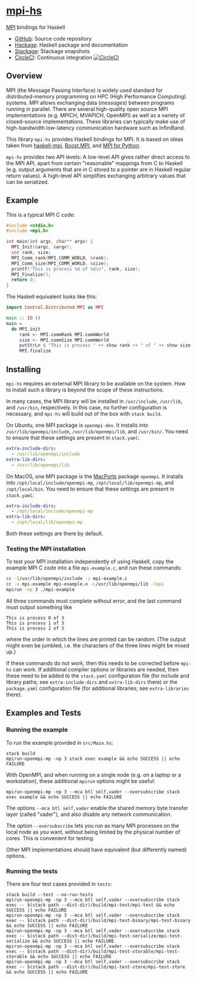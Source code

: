 # [mpi-hs](https://github.com/eschnett/mpi-hs)

[MPI](https://www.mpi-forum.org) bindings for Haskell

* [GitHub](https://github.com/eschnett/mpi-hs): Source code repository
* [Hackage](http://hackage.haskell.org/package/mpi-hs): Haskell
  package and documentation
* [Stackage](https://www.stackage.org/package/mpi-hs): Stackage
  snapshots
* [CircleCI](https://circleci.com/gh/eschnett/mpi-hs): Continuous
  integration
  [![CircleCI](https://circleci.com/gh/eschnett/mpi-hs.svg?style=svg)](https://circleci.com/gh/eschnett/mpi-hs)



## Overview

MPI (the Message Passing Interface) is widely used standard for
distributed-memory programming on HPC (High Performance Computing)
systems. MPI allows exchanging data (_messages_) between programs
running in parallel. There are several high-quality open source MPI
implementations (e.g. MPICH, MVAPICH, OpenMPI) as well as a variety of
closed-source implementations. These libraries can typically make use
of high-bandwidth low-latency communication hardware such as
InfiniBand.

This library `mpi-hs` provides Haskell bindings for MPI. It is based
on ideas taken from
[haskell-mpi](https://github.com/bjpop/haskell-mpi),
[Boost.MPI](https://www.boost.org/doc/libs/1_64_0/doc/html/mpi.html),
and [MPI for Python](https://mpi4py.readthedocs.io/en/stable/).

`mpi-hs` provides two API levels: A low-level API gives rather direct
access to the MPI API, apart from certain "reasonable" mappings from C
to Haskell (e.g. output arguments that are in C stored to a pointer
are in Haskell regular return values). A high-level API simplifies
exchanging arbitrary values that can be serialized.



## Example

This is a typical MPI C code:
```C
#include <stdio.h>
#include <mpi.h>

int main(int argc, char** argv) {
  MPI_Init(&argc, &argv);
  int rank, size;
  MPI_Comm_rank(MPI_COMM_WORLD, &rank);
  MPI_Comm_size(MPI_COMM_WORLD, &size);
  printf("This is process %d of %d\n", rank, size);
  MPI_Finalize();
  return 0;
}
```

The Haskell equivalent looks like this:
```Haskell
import Control.Distributed.MPI as MPI

main :: IO ()
main =
  do MPI.init
     rank <- MPI.commRank MPI.commWorld
     size <- MPI.commSize MPI.commWorld
     putStrLn $ "This is process " ++ show rank ++ " of " ++ show size
     MPI.finalize
```



## Installing

`mpi-hs` requires an external MPI library to be available on the
system. How to install such a library is beyond the scope of these
instructions.

<!---
(It is important that the MPI library's include files, libraries, and
executables are installed consistently. A common source of problems is
that there are several MPI implementations available on a system, and
that the default include file `mpi.h`, the library `libmpi.a`, and/or
the executable `mpirun` are provided by different implementations.
This will lead to various problems, often segfaults, since neither the
operating system nor these libraries provide any protection against
such a mismatch.)
-->

In many cases, the MPI library will be installed in `/usr/include`,
`/usr/lib`, and `/usr/bin`, respectively. In this case, no further
configuration is necessary, and `mpi-hs` will build out of the box
with `stack build`.

On Ubuntu, one MPI package is `openmpi-dev`. It installs into
`/usr/lib/openmpi/include`, `/usr/lib/openmpi/lib`, and `/usr/bin/`.
You need to ensure that these settings are present in `stack.yaml`:

```yaml
extra-include-dirs:
  - /usr/lib/openmpi/include
extra-lib-dirs:
  - /usr/lib/openmpi/lib
```

On MacOS, one MPI package is the [MacPorts](https://www.macports.org)
package `openmpi`. It installs into `/opt/local/include/openmpi-mp`,
`/opt/local/lib/openmpi-mp`, and `/opt/local/bin`. You need to ensure
that these settings are present in `stack.yaml`:

```yaml
extra-include-dirs:
  - /opt/local/include/openmpi-mp
extra-lib-dirs:
  - /opt/local/lib/openmpi-mp
```

Both these settings are there by default.

### Testing the MPI installation

To test your MPI installation independently of using Haskell, copy the
example MPI C code into a file `mpi-example.c`, and run these commands:

```sh
cc -I/usr/lib/openmpi/include -c mpi-example.c
cc -o mpi-example mpi-example.o -L/usr/lib/openmpi/lib -lmpi
mpirun -np 3 ./mpi-example
```

All three commands must complete without error, and the last command
must output something like

```
This is process 0 of 3
This is process 1 of 3
This is process 2 of 3
```

where the order in which the lines are printed can be random. (The
output might even be jumbled, i.e. the characters of the three lines
might be mixed up.)

If these commands do not work, then this needs to be corrected before
`mpi-hs` can work. If additional compiler options or libraries are
needed, then these need to be added to the `stack.yaml` configuration
file (for include and library paths; see `extra-include-dirs` and
`extra-lib-dirs` there) or the `package.yaml` configuration file (for
additional libraries; see `extra-libraries` there).



## Examples and Tests

### Running the example

To run the example provided in `src/Main.hs`:

```
stack build
mpirun-openmpi-mp -np 3 stack exec example && echo SUCCESS || echo FAILURE
```

With OpenMPI, and when running on a single node (e.g. on a laptop or a
workstation), these additional `mpirun` options might be useful:

```
mpirun-openmpi-mp -np 3 --mca btl self,vader --oversubscribe stack exec example && echo SUCCESS || echo FAILURE
```

The options `--mca btl self,vader` enable the shared memory byte
transfer layer (called "vader"), and also disable any network
communication.

The option `--oversubscribe` lets you run as many MPI processes on the
local node as you want, without being limited by the physical number
of cores. This is convenient for testing.

Other MPI implementations should have equivalent (but differently
named) options.

### Running the tests

There are four test cases provided in `tests`:

```
stack build --test --no-run-tests
mpirun-openmpi-mp -np 3 --mca btl self,vader --oversubscribe stack exec -- $(stack path --dist-dir)/build/mpi-test/mpi-test && echo SUCCESS || echo FAILURE
mpirun-openmpi-mp -np 3 --mca btl self,vader --oversubscribe stack exec -- $(stack path --dist-dir)/build/mpi-test-binary/mpi-test-binary && echo SUCCESS || echo FAILURE
mpirun-openmpi-mp -np 3 --mca btl self,vader --oversubscribe stack exec -- $(stack path --dist-dir)/build/mpi-test-serialize/mpi-test-serialize && echo SUCCESS || echo FAILURE
mpirun-openmpi-mp -np 3 --mca btl self,vader --oversubscribe stack exec -- $(stack path --dist-dir)/build/mpi-test-storable/mpi-test-storable && echo SUCCESS || echo FAILURE
mpirun-openmpi-mp -np 3 --mca btl self,vader --oversubscribe stack exec -- $(stack path --dist-dir)/build/mpi-test-store/mpi-test-store && echo SUCCESS || echo FAILURE
```
